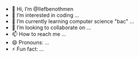 - 👋 Hi, I’m @Ilefbenothmen 
- 👀 I’m interested in coding ...
- 🌱 I’m currently learning computer science "bac" ...
- 💞️ I’m looking to collaborate on ...
- 📫 How to reach me ...
- 😄 Pronouns: ...
- ⚡ Fun fact: ...

<!---
Ilefbenothmen/Ilefbenothmen is a ✨ special ✨ repository because its `README.md` (this file) appears on your GitHub profile.
You can click the Preview link to take a look at your changes.
--->
